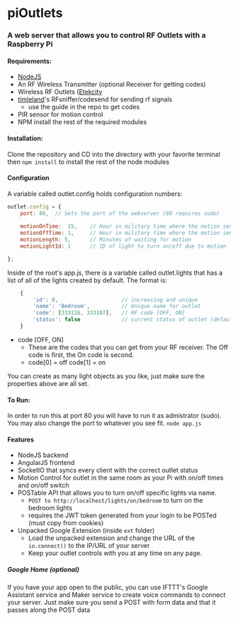 # piOutlets
### A web server that allows you to control RF Outlets with a Raspberry Pi

#### Requirements:
* [NodeJS](https://nodejs.org/en/)
* An RF Wireless Transmitter (optional Receiver for getting codes)
* Wireless RF Outlets ([Etekcity](https://www.amazon.com/Etekcity-Wireless-Electrical-Household-Appliances/dp/B00DQELHBS)
* [timleland](https://github.com/timleland/rfoutlet)'s RFsniffer/codesend for sending rf signals
  * use the guide in the repo to get codes
* PIR sensor for motion control
* NPM install the rest of the required modules

#### Installation:
Clone the repository and CD into the directory with your favorite terminal then
``` npm install ```
to install the rest of the node modules

#### Configuration
A variable called outlet.config holds configuration numbers:
```javascript 
outlet.config = {
    port: 80,  // Sets the port of the webserver (80 requires sudo)
    
    motionOnTime:  15,    // Hour in military time where the motion sensor turns on
    motionOffTime: 1,     // Hour in military time where the motion sensor turns off 
    motionLength: 5,      // Minutes of waiting for motion
    motionLightId: 1      // ID of light to turn on/off due to motion

};
```
Inside of the root's app.js, there is a variable called outlet.lights that has a list of all of the lights created by default.
The format is: 
```javascript
    {
        'id': 0,                    // increasing and unique
        'name': 'Bedroom',          // Unique name for outlet
        'code': [333116, 333107],   // RF code [OFF, ON]
        'status': false             // current status of outlet (default to false and let the app do the rest)
    }
```

* code [OFF, ON]
  * These are the codes that you can get from your RF receiver. The Off code is first, the On code is second. 
  * code[0] = off code[1] = on
  
You can create as many light objects as you like, just make sure the properties above are all set. 


#### To Run:
In order to run this at port 80 you will have to run it as admistrator (sudo). You may also change the port to whatever you see fit.
``` node app.js ```

#### Features
* NodeJS backend
* AngularJS frontend
* SocketIO that syncs every client with the correct outlet status
* Motion Control for outlet in the same room as your Pi with on/off times and on/off switch
* POSTable API that allows you to turn on/off specific lights via name.
  * ``` POST to http://localhost/lights/on/bedroom ``` to turn on the bedroom lights
  * requires the JWT token generated from your login to be POSTed (must copy from cookies)
* Unpacked Google Extension (inside `ext` folder)
  * Load the unpacked extension and change the URL of the ```io.connect()```  to the IP/URL of your server
  * Keep your outlet controls with you at any time on any page.
  
  
##### Google Home (optional)
If you have your app open to the public, you can use IFTTT's Google Assistant service and Maker service to create voice commands to connect your server. Just make sure you send a POST with form data and that it passes along the POST data

